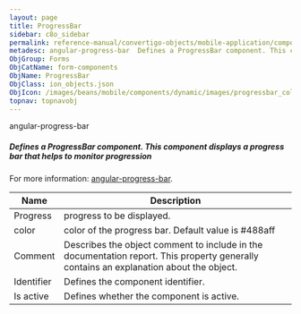 ```yaml
---
layout: page
title: ProgressBar
sidebar: c8o_sidebar
permalink: reference-manual/convertigo-objects/mobile-application/components/form-components/progressbar/
metadesc: angular-progress-bar  Defines a ProgressBar component. This component displays a progress bar that helps to monitor progression   For more information
ObjGroup: Forms
ObjCatName: form-components
ObjName: ProgressBar
ObjClass: ion_objects.json
ObjIcon: /images/beans/mobile/components/dynamic/images/progressbar_color_32x32.png
topnav: topnavobj
---
```

angular-progress-bar<br/>

##### Defines a ProgressBar component. This component displays a progress bar that helps to monitor progression <br/>
 For more information: <a href='https://www.npmjs.com/package/angular-progress-bar'>angular-progress-bar</a>.

Name | Description 
--- | ---
Progress | progress to be displayed.
color | color of the progress bar. Default value is #488aff 
Comment | Describes the object comment to include in the documentation report.  This property generally contains an explanation about the object. 
Identifier | Defines the component identifier.  
Is active | Defines whether the component is active. 

